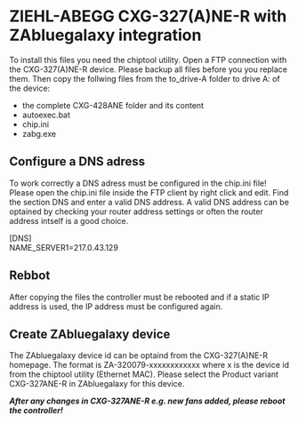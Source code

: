 # ZIEHL-ABEGG CXG-327(A)NE-R with ZAbluegalaxy integration

To install this files you need the chiptool utility. Open a FTP connection with the CXG-327(A)NE-R device.
Please backup all files before you you replace them. Then copy the follwing files from the to_drive-A folder to drive A: of the device:
- the complete CXG-428ANE folder and its content
- autoexec.bat 
- chip.ini 
- zabg.exe 

## Configure a DNS adress
To work correctly a DNS adress must be configured in the chip.ini file! Please open the chip.ini file inside the FTP client 
by right click and edit. Find the section DNS and enter a valid DNS address. A valid DNS address can be optained by checking your router address settings 
or often the router address intself is a good choice. 

[DNS]    
NAME_SERVER1=217.0.43.129

## Rebbot
After copying the files the controller must be rebooted and if a static IP address is used, the IP address must be configured again.

## Create ZAbluegalaxy device
The ZAbluegalaxy device id can be optaind from the CXG-327(A)NE-R homepage. The format is ZA-320079-xxxxxxxxxxxx where x is the device id from the chiptool utility (Ethernet MAC). Please select the Product variant CXG-327ANE-R in ZAbluegalaxy for this device.

***After any changes in CXG-327ANE-R e.g. new fans added, please reboot the controller!***


